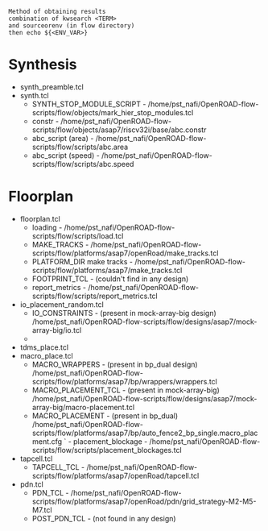 ```
Method of obtaining results
combination of kwsearch <TERM>
and sourceorenv (in flow directory)
then echo ${<ENV_VAR>}
```

# Synthesis

- synth_preamble.tcl
- synth.tcl
	- SYNTH_STOP_MODULE_SCRIPT - /home/pst_nafi/OpenROAD-flow-scripts/flow/objects/mark_hier_stop_modules.tcl
	- constr - /home/pst_nafi/OpenROAD-flow-scripts/flow/objects/asap7/riscv32i/base/abc.constr
	- abc_script (area) - /home/pst_nafi/OpenROAD-flow-scripts/flow/scripts/abc.area
	- abc_script (speed) - /home/pst_nafi/OpenROAD-flow-scripts/flow/scripts/abc.speed

# Floorplan

- floorplan.tcl
	- loading - /home/pst_nafi/OpenROAD-flow-scripts/flow/scripts/load.tcl
	- MAKE_TRACKS - /home/pst_nafi/OpenROAD-flow-scripts/flow/platforms/asap7/openRoad/make_tracks.tcl
	- PLATFORM_DIR make tracks - /home/pst_nafi/OpenROAD-flow-scripts/flow/platforms/asap7/make_tracks.tcl
	- FOOTPRINT_TCL - (couldn't find in any design)
	- report_metrics - /home/pst_nafi/OpenROAD-flow-scripts/flow/scripts/report_metrics.tcl
- io_placement_random.tcl
	- IO_CONSTRAINTS - (present in mock-array-big design) /home/pst_nafi/OpenROAD-flow-scripts/flow/designs/asap7/mock-array-big/io.tcl
	- 
- tdms_place.tcl
- macro_place.tcl
	- MACRO_WRAPPERS - (present in bp_dual design) /home/pst_nafi/OpenROAD-flow-scripts/flow/platforms/asap7/bp/wrappers/wrappers.tcl
	- MACRO_PLACEMENT_TCL - (present in mock-array-big) /home/pst_nafi/OpenROAD-flow-scripts/flow/designs/asap7/mock-array-big/macro-placement.tcl
	- MACRO_PLACEMENT - (present in bp_dual) /home/pst_nafi/OpenROAD-flow-scripts/flow/platforms/asap7/bp/auto_fence2_bp_single.macro_placment.cfg
`	- placement_blockage - /home/pst_nafi/OpenROAD-flow-scripts/flow/scripts/placement_blockages.tcl
- tapcell.tcl
	- TAPCELL_TCL - /home/pst_nafi/OpenROAD-flow-scripts/flow/platforms/asap7/openRoad/tapcell.tcl
- pdn.tcl
	- PDN_TCL - /home/pst_nafi/OpenROAD-flow-scripts/flow/platforms/asap7/openRoad/pdn/grid_strategy-M2-M5-M7.tcl
	- POST_PDN_TCL - (not found in any design)

